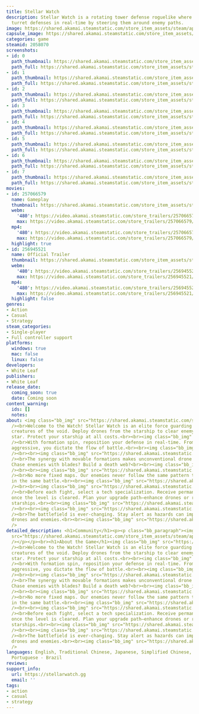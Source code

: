 ```yaml
---
title: Stellar Watch
description: Stellar Watch is a rotating tower defense roguelike where you can adjust
  turret defenses in real-time by steering them around enemy paths.
image: https://shared.akamai.steamstatic.com/store_item_assets/steam/apps/2058070/header.jpg?t=1731645597
capsule_image: https://shared.akamai.steamstatic.com/store_item_assets/steam/apps/2058070/8231fd87c6cd7b28de5f1cbafc559e06a7b6cea3/capsule_231x87.jpg?t=1731645597
categories: game
steamid: 2058070
screenshots:
- id: 0
  path_thumbnail: https://shared.akamai.steamstatic.com/store_item_assets/steam/apps/2058070/ss_b163bc8b91feffe06d0011b14b82f9e90c291c39.600x338.jpg?t=1731645597
  path_full: https://shared.akamai.steamstatic.com/store_item_assets/steam/apps/2058070/ss_b163bc8b91feffe06d0011b14b82f9e90c291c39.1920x1080.jpg?t=1731645597
- id: 1
  path_thumbnail: https://shared.akamai.steamstatic.com/store_item_assets/steam/apps/2058070/ss_865960211e4ced3df8e40a2f9afadcaedc1213cb.600x338.jpg?t=1731645597
  path_full: https://shared.akamai.steamstatic.com/store_item_assets/steam/apps/2058070/ss_865960211e4ced3df8e40a2f9afadcaedc1213cb.1920x1080.jpg?t=1731645597
- id: 2
  path_thumbnail: https://shared.akamai.steamstatic.com/store_item_assets/steam/apps/2058070/ss_a5c122230bf1a4b12ac4f95cc2590b4420395be0.600x338.jpg?t=1731645597
  path_full: https://shared.akamai.steamstatic.com/store_item_assets/steam/apps/2058070/ss_a5c122230bf1a4b12ac4f95cc2590b4420395be0.1920x1080.jpg?t=1731645597
- id: 3
  path_thumbnail: https://shared.akamai.steamstatic.com/store_item_assets/steam/apps/2058070/ss_4287ab3eba81b2f15459f9e5e7491c3234ac1615.600x338.jpg?t=1731645597
  path_full: https://shared.akamai.steamstatic.com/store_item_assets/steam/apps/2058070/ss_4287ab3eba81b2f15459f9e5e7491c3234ac1615.1920x1080.jpg?t=1731645597
- id: 4
  path_thumbnail: https://shared.akamai.steamstatic.com/store_item_assets/steam/apps/2058070/ss_069789233b74a18adddabf9d81a3f3c8ab2308f5.600x338.jpg?t=1731645597
  path_full: https://shared.akamai.steamstatic.com/store_item_assets/steam/apps/2058070/ss_069789233b74a18adddabf9d81a3f3c8ab2308f5.1920x1080.jpg?t=1731645597
- id: 5
  path_thumbnail: https://shared.akamai.steamstatic.com/store_item_assets/steam/apps/2058070/ss_6eb05c530f63304e6a9bd9ea769615242f4bd097.600x338.jpg?t=1731645597
  path_full: https://shared.akamai.steamstatic.com/store_item_assets/steam/apps/2058070/ss_6eb05c530f63304e6a9bd9ea769615242f4bd097.1920x1080.jpg?t=1731645597
- id: 6
  path_thumbnail: https://shared.akamai.steamstatic.com/store_item_assets/steam/apps/2058070/ss_10105ed90b265b5c406fb7b75ebd49b0784319ee.600x338.jpg?t=1731645597
  path_full: https://shared.akamai.steamstatic.com/store_item_assets/steam/apps/2058070/ss_10105ed90b265b5c406fb7b75ebd49b0784319ee.1920x1080.jpg?t=1731645597
- id: 7
  path_thumbnail: https://shared.akamai.steamstatic.com/store_item_assets/steam/apps/2058070/ss_ec699de17e46015690816b19daebe6d057629dd8.600x338.jpg?t=1731645597
  path_full: https://shared.akamai.steamstatic.com/store_item_assets/steam/apps/2058070/ss_ec699de17e46015690816b19daebe6d057629dd8.1920x1080.jpg?t=1731645597
movies:
- id: 257066579
  name: Gameplay
  thumbnail: https://shared.akamai.steamstatic.com/store_item_assets/steam/apps/257066579/a3387670a52e1df4ba121bc82b48e906b834ceb6/movie_600x337.jpg?t=1729277045
  webm:
    '480': https://video.akamai.steamstatic.com/store_trailers/257066579/movie480_vp9.webm?t=1729277045
    max: https://video.akamai.steamstatic.com/store_trailers/257066579/movie_max_vp9.webm?t=1729277045
  mp4:
    '480': https://video.akamai.steamstatic.com/store_trailers/257066579/movie480.mp4?t=1729277045
    max: https://video.akamai.steamstatic.com/store_trailers/257066579/movie_max.mp4?t=1729277045
  highlight: true
- id: 256945521
  name: Official Trailer
  thumbnail: https://shared.akamai.steamstatic.com/store_item_assets/steam/apps/256945521/movie.293x165.jpg?t=1683351952
  webm:
    '480': https://video.akamai.steamstatic.com/store_trailers/256945521/movie480_vp9.webm?t=1683351952
    max: https://video.akamai.steamstatic.com/store_trailers/256945521/movie_max_vp9.webm?t=1683351952
  mp4:
    '480': https://video.akamai.steamstatic.com/store_trailers/256945521/movie480.mp4?t=1683351952
    max: https://video.akamai.steamstatic.com/store_trailers/256945521/movie_max.mp4?t=1683351952
  highlight: false
genres:
- Action
- Casual
- Strategy
steam_categories:
- Single-player
- Full controller support
platforms:
  windows: true
  mac: false
  linux: false
developers:
- White Leaf
publishers:
- White Leaf
release_date:
  coming_soon: true
  date: Coming soon
content_warning:
  ids: []
  notes:
about: <img class="bb_img" src="https://shared.akamai.steamstatic.com/store_item_assets/steam/apps/2058070/extras/Divider_Headline0.png?t=1731645597"
  /><br>Welcome to the Watch! Stellar Watch is an elite force guarding stars from
  creatures of the void. Deploy drones from the starship to clear enemy waves on each
  star. Protect your starship at all costs.<br><br><img class="bb_img" src="https://shared.akamai.steamstatic.com/store_item_assets/steam/apps/2058070/extras/Divider_Headline1.png?t=1731645597"
  /><br>With formation spin, reposition your defense in real-time. From passive to
  aggressive, you dictate the flow of battle.<br><br><img class="bb_img" src="https://shared.akamai.steamstatic.com/store_item_assets/steam/apps/2058070/extras/Desc_Steer_Frame3.gif?t=1731645597"
  /><br><br><img class="bb_img" src="https://shared.akamai.steamstatic.com/store_item_assets/steam/apps/2058070/extras/Divider_Headline3.png?t=1731645597"
  /><br>The synergy with movable formations makes unconventional drone attacks possible.
  Chase enemies with blades? Build a death web?<br><br><img class="bb_img" src="https://shared.akamai.steamstatic.com/store_item_assets/steam/apps/2058070/extras/Desc_NewTactics_Frame.gif?t=1731645597"
  /><br><br><img class="bb_img" src="https://shared.akamai.steamstatic.com/store_item_assets/steam/apps/2058070/extras/Divider_Headline2.png?t=1731645597"
  /><br>No more fixed maps. Our enemies never follow the same pattern twice, even
  in the same battle.<br><br><img class="bb_img" src="https://shared.akamai.steamstatic.com/store_item_assets/steam/apps/2058070/extras/Desc_EnemyPath_Frame.gif?t=1731645597"
  /><br><br><img class="bb_img" src="https://shared.akamai.steamstatic.com/store_item_assets/steam/apps/2058070/extras/Divider_Headline4.png?t=1731645597"
  /><br>Before each fight, select a tech specialization. Receive permanent upgrades
  once the level is cleared. Plan your upgrade path—enhance drones or recruit new
  starships.<br><br><img class="bb_img" src="https://shared.akamai.steamstatic.com/store_item_assets/steam/apps/2058070/extras/Desc_AdvancedTech_Frame.gif?t=1731645597"
  /><br><br><img class="bb_img" src="https://shared.akamai.steamstatic.com/store_item_assets/steam/apps/2058070/extras/Divider_Headline5.png?t=1731645597"
  /><br>The battlefield is ever-changing. Stay alert as hazards can impact both your
  drones and enemies.<br><br><img class="bb_img" src="https://shared.akamai.steamstatic.com/store_item_assets/steam/apps/2058070/extras/Desc_Blackhole_Frame.gif?t=1731645597"
  />
detailed_description: <h1>Community</h1><p><p class="bb_paragraph"><img class="bb_img"
  src="https://shared.akamai.steamstatic.com/store_item_assets/steam/apps/2058070/extras/Discord_stellarwatch.png?t=1731645597"
  /></p></p><br><h1>About the Game</h1><img class="bb_img" src="https://shared.akamai.steamstatic.com/store_item_assets/steam/apps/2058070/extras/Divider_Headline0.png?t=1731645597"
  /><br>Welcome to the Watch! Stellar Watch is an elite force guarding stars from
  creatures of the void. Deploy drones from the starship to clear enemy waves on each
  star. Protect your starship at all costs.<br><br><img class="bb_img" src="https://shared.akamai.steamstatic.com/store_item_assets/steam/apps/2058070/extras/Divider_Headline1.png?t=1731645597"
  /><br>With formation spin, reposition your defense in real-time. From passive to
  aggressive, you dictate the flow of battle.<br><br><img class="bb_img" src="https://shared.akamai.steamstatic.com/store_item_assets/steam/apps/2058070/extras/Desc_Steer_Frame3.gif?t=1731645597"
  /><br><br><img class="bb_img" src="https://shared.akamai.steamstatic.com/store_item_assets/steam/apps/2058070/extras/Divider_Headline3.png?t=1731645597"
  /><br>The synergy with movable formations makes unconventional drone attacks possible.
  Chase enemies with blades? Build a death web?<br><br><img class="bb_img" src="https://shared.akamai.steamstatic.com/store_item_assets/steam/apps/2058070/extras/Desc_NewTactics_Frame.gif?t=1731645597"
  /><br><br><img class="bb_img" src="https://shared.akamai.steamstatic.com/store_item_assets/steam/apps/2058070/extras/Divider_Headline2.png?t=1731645597"
  /><br>No more fixed maps. Our enemies never follow the same pattern twice, even
  in the same battle.<br><br><img class="bb_img" src="https://shared.akamai.steamstatic.com/store_item_assets/steam/apps/2058070/extras/Desc_EnemyPath_Frame.gif?t=1731645597"
  /><br><br><img class="bb_img" src="https://shared.akamai.steamstatic.com/store_item_assets/steam/apps/2058070/extras/Divider_Headline4.png?t=1731645597"
  /><br>Before each fight, select a tech specialization. Receive permanent upgrades
  once the level is cleared. Plan your upgrade path—enhance drones or recruit new
  starships.<br><br><img class="bb_img" src="https://shared.akamai.steamstatic.com/store_item_assets/steam/apps/2058070/extras/Desc_AdvancedTech_Frame.gif?t=1731645597"
  /><br><br><img class="bb_img" src="https://shared.akamai.steamstatic.com/store_item_assets/steam/apps/2058070/extras/Divider_Headline5.png?t=1731645597"
  /><br>The battlefield is ever-changing. Stay alert as hazards can impact both your
  drones and enemies.<br><br><img class="bb_img" src="https://shared.akamai.steamstatic.com/store_item_assets/steam/apps/2058070/extras/Desc_Blackhole_Frame.gif?t=1731645597"
  />
languages: English, Traditional Chinese, Japanese, Simplified Chinese, German, Korean,
  Portuguese - Brazil
reviews:
support_info:
  url: https://stellarwatch.gg
  email: ''
tags:
- action
- casual
- strategy
---
```


